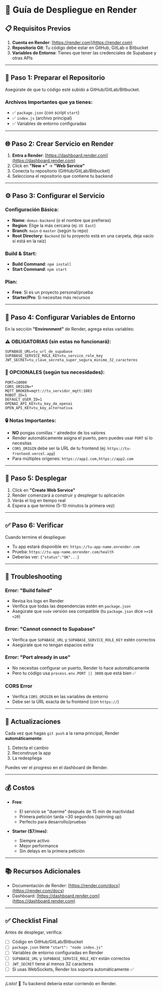 # 🚀 Guía de Despliegue en Render

## 📋 Requisitos Previos

1. **Cuenta en Render**: [https://render.com](https://render.com)
2. **Repositorio Git**: Tu código debe estar en GitHub, GitLab o Bitbucket
3. **Variables de Entorno**: Tienes que tener las credenciales de Supabase y otras APIs

---

## 🔧 Paso 1: Preparar el Repositorio

Asegúrate de que tu código esté subido a GitHub/GitLab/Bitbucket.

### Archivos Importantes que ya tienes:
- ✅ `package.json` (con script `start`)
- ✅ `index.js` (archivo principal)
- ✅ Variables de entorno configuradas

---

## 🌐 Paso 2: Crear Servicio en Render

1. **Entra a Render**: [https://dashboard.render.com](https://dashboard.render.com)
2. Click en **"New +"** → **"Web Service"**
3. Conecta tu repositorio (GitHub/GitLab/Bitbucket)
4. Selecciona el repositorio que contiene tu backend

---

## ⚙️ Paso 3: Configurar el Servicio

### Configuración Básica:
- **Name**: `domus-backend` (o el nombre que prefieras)
- **Region**: Elige la más cercana (ej: `US East`)
- **Branch**: `main` o `master` (según tu repo)
- **Root Directory**: `Backend` (si tu proyecto está en una carpeta, deja vacío si está en la raíz)

### Build & Start:
- **Build Command**: `npm install`
- **Start Command**: `npm start`

### Plan:
- **Free**: Si es un proyecto personal/prueba
- **Starter/Pro**: Si necesitas más recursos

---

## 🔐 Paso 4: Configurar Variables de Entorno

En la sección **"Environment"** de Render, agrega estas variables:

### ⚠️ OBLIGATORIAS (sin estas no funcionará):
```
SUPABASE_URL=tu_url_de_supabase
SUPABASE_SERVICE_ROLE_KEY=tu_service_role_key
JWT_SECRET=tu_clave_secreta_super_segura_minimo_32_caracteres
```

### 📱 OPCIONALES (según tus necesidades):
```
PORT=10000
CORS_ORIGIN=*
MQTT_BROKER=mqtt://tu_servidor_mqtt:1883
ROBOT_ID=1
DEFAULT_USER_ID=1
OPENAI_API_KEY=tu_key_de_openai
OPEN_API_KEY=tu_key_alternativa
```

### 🔒 Notas Importantes:
- **NO** pongas comillas `"` alrededor de los valores
- Render automáticamente asigna el puerto, pero puedes usar `PORT` si lo necesitas
- `CORS_ORIGIN` debe ser la URL de tu frontend (ej: `https://tu-frontend.vercel.app`)
- Para múltiples orígenes: `https://app1.com,https://app2.com`

---

## 📝 Paso 5: Desplegar

1. Click en **"Create Web Service"**
2. Render comenzará a construir y desplegar tu aplicación
3. Verás el log en tiempo real
4. Espera a que termine (5-10 minutos la primera vez)

---

## ✅ Paso 6: Verificar

Cuando termine el despliegue:
- Tu app estará disponible en: `https://tu-app-name.onrender.com`
- Prueba: `https://tu-app-name.onrender.com/health`
- Deberías ver: `{"status":"OK"...}`

---

## 🐛 Troubleshooting

### Error: "Build failed"
- Revisa los logs en Render
- Verifica que todas las dependencias estén en `package.json`
- Asegúrate que `node` versión sea compatible (tu `package.json` dice `>=18 <20`)

### Error: "Cannot connect to Supabase"
- Verifica que `SUPABASE_URL` y `SUPABASE_SERVICE_ROLE_KEY` estén correctos
- Asegúrate que no tengan espacios extra

### Error: "Port already in use"
- No necesitas configurar un puerto, Render lo hace automáticamente
- Pero tu código usa `process.env.PORT || 3000` que está bien ✅

### CORS Error
- Verifica `CORS_ORIGIN` en las variables de entorno
- Debe ser la URL exacta de tu frontend (con `https://`)

---

## 🔄 Actualizaciones

Cada vez que hagas `git push` a la rama principal, Render **automáticamente**:
1. Detecta el cambio
2. Reconstruye la app
3. La redespliega

Puedes ver el progreso en el dashboard de Render.

---

## 💰 Costos

- **Free**: 
  - El servicio se "duerme" después de 15 min de inactividad
  - Primera petición tarda ~30 segundos (spinning up)
  - Perfecto para desarrollo/pruebas

- **Starter ($7/mes)**:
  - Siempre activo
  - Mejor performance
  - Sin delays en la primera petición

---

## 📚 Recursos Adicionales

- Documentación de Render: [https://render.com/docs](https://render.com/docs)
- Dashboard: [https://dashboard.render.com](https://dashboard.render.com)

---

## ✅ Checklist Final

Antes de desplegar, verifica:

- [ ] Código en GitHub/GitLab/Bitbucket
- [ ] `package.json` tiene `"start": "node index.js"`
- [ ] Variables de entorno configuradas en Render
- [ ] `SUPABASE_URL` y `SUPABASE_SERVICE_ROLE_KEY` están correctos
- [ ] `JWT_SECRET` tiene al menos 32 caracteres
- [ ] Si usas WebSockets, Render los soporta automáticamente ✅

---

¡Listo! 🎉 Tu backend debería estar corriendo en Render.

